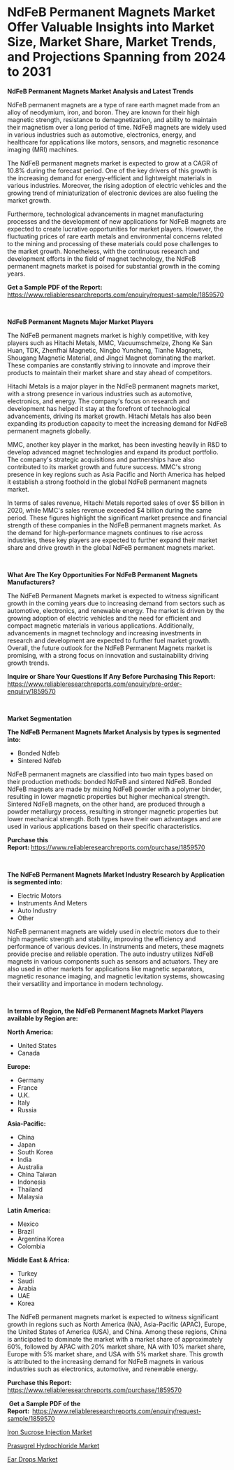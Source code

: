 <p><h1>NdFeB Permanent Magnets Market Offer Valuable Insights into Market Size, Market Share, Market Trends, and Projections Spanning from 2024 to 2031</h1></p><p><strong>NdFeB Permanent Magnets Market Analysis and Latest Trends</strong></p>
<p><p>NdFeB permanent magnets are a type of rare earth magnet made from an alloy of neodymium, iron, and boron. They are known for their high magnetic strength, resistance to demagnetization, and ability to maintain their magnetism over a long period of time. NdFeB magnets are widely used in various industries such as automotive, electronics, energy, and healthcare for applications like motors, sensors, and magnetic resonance imaging (MRI) machines.</p><p>The NdFeB permanent magnets market is expected to grow at a CAGR of 10.8% during the forecast period. One of the key drivers of this growth is the increasing demand for energy-efficient and lightweight materials in various industries. Moreover, the rising adoption of electric vehicles and the growing trend of miniaturization of electronic devices are also fueling the market growth.</p><p>Furthermore, technological advancements in magnet manufacturing processes and the development of new applications for NdFeB magnets are expected to create lucrative opportunities for market players. However, the fluctuating prices of rare earth metals and environmental concerns related to the mining and processing of these materials could pose challenges to the market growth. Nonetheless, with the continuous research and development efforts in the field of magnet technology, the NdFeB permanent magnets market is poised for substantial growth in the coming years.</p></p>
<p><strong>Get a Sample PDF of the Report:&nbsp;</strong> <a href="https://www.reliableresearchreports.com/enquiry/request-sample/1859570">https://www.reliableresearchreports.com/enquiry/request-sample/1859570</a></p>
<p>&nbsp;</p>
<p><strong>NdFeB Permanent Magnets Major Market Players</strong></p>
<p><p>The NdFeB permanent magnets market is highly competitive, with key players such as Hitachi Metals, MMC, Vacuumschmelze, Zhong Ke San Huan, TDK, Zhenfhai Magnetic, Ningbo Yunsheng, Tianhe Magnets, Shougang Magnetic Material, and Jingci Magnet dominating the market. These companies are constantly striving to innovate and improve their products to maintain their market share and stay ahead of competitors.</p><p>Hitachi Metals is a major player in the NdFeB permanent magnets market, with a strong presence in various industries such as automotive, electronics, and energy. The company's focus on research and development has helped it stay at the forefront of technological advancements, driving its market growth. Hitachi Metals has also been expanding its production capacity to meet the increasing demand for NdFeB permanent magnets globally.</p><p>MMC, another key player in the market, has been investing heavily in R&D to develop advanced magnet technologies and expand its product portfolio. The company's strategic acquisitions and partnerships have also contributed to its market growth and future success. MMC's strong presence in key regions such as Asia Pacific and North America has helped it establish a strong foothold in the global NdFeB permanent magnets market.</p><p>In terms of sales revenue, Hitachi Metals reported sales of over $5 billion in 2020, while MMC's sales revenue exceeded $4 billion during the same period. These figures highlight the significant market presence and financial strength of these companies in the NdFeB permanent magnets market. As the demand for high-performance magnets continues to rise across industries, these key players are expected to further expand their market share and drive growth in the global NdFeB permanent magnets market.</p></p>
<p>&nbsp;</p>
<p><strong>What Are The Key Opportunities For NdFeB Permanent Magnets Manufacturers?</strong></p>
<p><p>The NdFeB Permanent Magnets market is expected to witness significant growth in the coming years due to increasing demand from sectors such as automotive, electronics, and renewable energy. The market is driven by the growing adoption of electric vehicles and the need for efficient and compact magnetic materials in various applications. Additionally, advancements in magnet technology and increasing investments in research and development are expected to further fuel market growth. Overall, the future outlook for the NdFeB Permanent Magnets market is promising, with a strong focus on innovation and sustainability driving growth trends.</p></p>
<p><strong>Inquire or Share Your Questions If Any Before Purchasing This Report:</strong> <a href="https://www.reliableresearchreports.com/enquiry/pre-order-enquiry/1859570">https://www.reliableresearchreports.com/enquiry/pre-order-enquiry/1859570</a></p>
<p>&nbsp;</p>
<p><strong>Market Segmentation</strong></p>
<p><strong>The NdFeB Permanent Magnets Market Analysis by types is segmented into:</strong></p>
<p><ul><li>Bonded Ndfeb</li><li>Sintered Ndfeb</li></ul></p>
<p><p>NdFeB permanent magnets are classified into two main types based on their production methods: bonded NdFeB and sintered NdFeB. Bonded NdFeB magnets are made by mixing NdFeB powder with a polymer binder, resulting in lower magnetic properties but higher mechanical strength. Sintered NdFeB magnets, on the other hand, are produced through a powder metallurgy process, resulting in stronger magnetic properties but lower mechanical strength. Both types have their own advantages and are used in various applications based on their specific characteristics.</p></p>
<p><strong>Purchase this Report:&nbsp;</strong><a href="https://www.reliableresearchreports.com/purchase/1859570">https://www.reliableresearchreports.com/purchase/1859570</a></p>
<p>&nbsp;</p>
<p><strong>The NdFeB Permanent Magnets Market Industry Research by Application is segmented into:</strong></p>
<p><ul><li>Electric Motors</li><li>Instruments And Meters</li><li>Auto Industry</li><li>Other</li></ul></p>
<p><p>NdFeB permanent magnets are widely used in electric motors due to their high magnetic strength and stability, improving the efficiency and performance of various devices. In instruments and meters, these magnets provide precise and reliable operation. The auto industry utilizes NdFeB magnets in various components such as sensors and actuators. They are also used in other markets for applications like magnetic separators, magnetic resonance imaging, and magnetic levitation systems, showcasing their versatility and importance in modern technology.</p></p>
<p>&nbsp;</p>
<p><strong>In terms of Region, the NdFeB Permanent Magnets Market Players available by Region are:</strong></p>
<p>
    <p> <strong> North America: </strong>
        <ul>
            <li>United States</li>
            <li>Canada</li>
        </ul>
        </p> 
    <p> <strong> Europe: </strong>
        <ul>
            <li>Germany</li>
            <li>France</li>
            <li>U.K.</li>
            <li>Italy</li>
            <li>Russia</li>
        </ul>
        </p> 
    <p> <strong> Asia-Pacific: </strong>
        <ul>
            <li>China</li>
            <li>Japan</li>
            <li>South Korea</li>
            <li>India</li>
            <li>Australia</li>
            <li>China Taiwan</li>
            <li>Indonesia</li>
            <li>Thailand</li>
            <li>Malaysia</li>
        </ul>
        </p> 
    <p> <strong> Latin America: </strong>
        <ul>
            <li>Mexico</li>
            <li>Brazil</li>
            <li>Argentina Korea</li>
            <li>Colombia</li>
        </ul>
        </p> 
    <p> <strong> Middle East & Africa: </strong>
        <ul>
            <li>Turkey</li>
            <li>Saudi</li>
            <li>Arabia</li>
            <li>UAE</li>
            <li>Korea</li>
        </ul>
    </p>
    </p>
<p><p>The NdFeB permanent magnets market is expected to witness significant growth in regions such as North America (NA), Asia-Pacific (APAC), Europe, the United States of America (USA), and China. Among these regions, China is anticipated to dominate the market with a market share of approximately 60%, followed by APAC with 20% market share, NA with 10% market share, Europe with 5% market share, and USA with 5% market share. This growth is attributed to the increasing demand for NdFeB magnets in various industries such as electronics, automotive, and renewable energy.</p></p>
<p><strong>Purchase this Report: </strong><a href="https://www.reliableresearchreports.com/purchase/1859570">https://www.reliableresearchreports.com/purchase/1859570</a></p>
<p>&nbsp;<strong>Get a Sample PDF of the Report:&nbsp;&nbsp;</strong><a href="https://www.reliableresearchreports.com/enquiry/request-sample/1859570">https://www.reliableresearchreports.com/enquiry/request-sample/1859570</a></p>
<p><strong></strong></p>
<p><p><a href="https://view.publitas.com/reportprime-1/iron-sucrose-injection-market-dynamics-2023-2030-also-about-its-market-trends-projections-and-opportunities/">Iron Sucrose Injection Market</a></p><p><a href="https://view.publitas.com/reportprime-1/prasugrel-hydrochloride-market-size-reflecting-a-forecast-till-2030-market-by-type-by-application-and-by-geography/">Prasugrel Hydrochloride Market</a></p><p><a href="https://view.publitas.com/reportprime-1/ear-drops-market-share-market-new-trends-analysis-report-by-type-by-application-by-end-use-by-region-and-segment-forecasts-2023-2030/">Ear Drops Market</a></p></p>